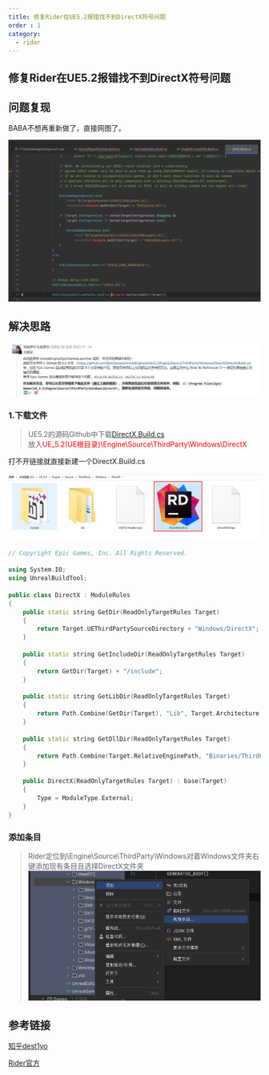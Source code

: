 ```yaml
---
title: 修复Rider在UE5.2报错找不到DirectX符号问题
order : 1
category:
  - rider
---
```


## 修复Rider在UE5.2报错找不到DirectX符号问题

## 问题复现

<ChatMessage avatar="../../assets/emoji/hx.png" :avatarWidth="40">
BABA不想再重新做了，直接网图了。
</ChatMessage>

![](assets%2Fimage3.png)

## 解决思路

![](assets%2Fjjwt.png)

### 1.下载文件

>UE5.2的源码Github中下载[DirectX.Build.cs](https://github.com/EpicGames/UnrealEngine/blob/5.2/Engine/Source/ThirdParty/Windows/DirectX/DirectX.Build.cs)  
放入<span style = "color : red ;">UE_5.2(UE根目录)\Engine\Source\ThirdParty\Windows\DirectX</span>

<ChatMessage avatar="../../assets/emoji/dsyj.png" :avatarWidth="40">
打不开链接就直接新建一个DirectX.Build.cs
</ChatMessage>

![](assets%2FSAVE.jpg)

```cpp
// Copyright Epic Games, Inc. All Rights Reserved.

using System.IO;
using UnrealBuildTool;

public class DirectX : ModuleRules
{
	public static string GetDir(ReadOnlyTargetRules Target)
	{
		return Target.UEThirdPartySourceDirectory + "Windows/DirectX";
	}

	public static string GetIncludeDir(ReadOnlyTargetRules Target)
	{
		return GetDir(Target) + "/include";
	}

	public static string GetLibDir(ReadOnlyTargetRules Target)
	{
		return Path.Combine(GetDir(Target), "Lib", Target.Architecture.WindowsName) + "/";
	}

	public static string GetDllDir(ReadOnlyTargetRules Target)
	{
		return Path.Combine(Target.RelativeEnginePath, "Binaries/ThirdParty/Windows/DirectX", Target.Architecture.WindowsName) + "/";
	}

	public DirectX(ReadOnlyTargetRules Target) : base(Target)
	{
		Type = ModuleType.External;
	}
}

```
### 添加条目
>Rider定位到\Engine\Source\ThirdParty\Windows对着Windows文件夹右键添加现有条目且选择DirectX文件夹
![](assets%2Fadditem.jpg)

## 参考链接

[知乎dest1yo](https://zhuanlan.zhihu.com/p/647644457)

[Rider官方](https://youtrack.jetbrains.com/issue/RSCPP-34310/Cant-resolve-DirectX-symbol-in-engine-sources-UE-5.2#focus=Comments-27-7378458.0-0)